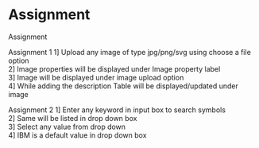 # Assignment
Assignment  

Assignment 1
1] Upload any image of type jpg/png/svg using choose a file option      
2] Image properties will be displayed under Image property label     
3] Image will be displayed under image upload option    
4] While adding the description Table will be displayed/updated under image    

Assignment 2
1] Enter any keyword in input box to search symbols   
2] Same will be listed in drop down box    
3] Select any value from drop down    
4] IBM is a default value in drop down box    
